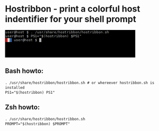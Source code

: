 # Hostribbon - print a colorful host indentifier for your shell prompt

![Hostribbon screenshot](screenshot.png "Hostribbon screenshot")

## Bash howto:

    . /usr/share/hostribbon/hostribbon.sh # or whereever hostribbon.sh is installed
    PS1="$(hostribbon) PS1"

## Zsh howto:

    . /usr/share/hostribbon/hostribbon.sh
    PROMPT="$(hostribbon) $PROMPT"
